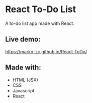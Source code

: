 # React To-Do List
A to-do list app made with React.

## Live demo:
https://marko-zc.github.io/React-ToDo/

## Made with:
- HTML (JSX)
- CSS
- Javascript
- React
